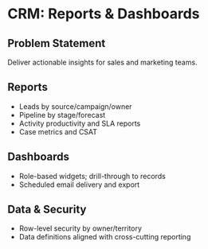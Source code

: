 # CRM: Reports & Dashboards

## Problem Statement
Deliver actionable insights for sales and marketing teams.

## Reports
- Leads by source/campaign/owner
- Pipeline by stage/forecast
- Activity productivity and SLA reports
- Case metrics and CSAT

## Dashboards
- Role-based widgets; drill-through to records
- Scheduled email delivery and export

## Data & Security
- Row-level security by owner/territory
- Data definitions aligned with cross-cutting reporting
